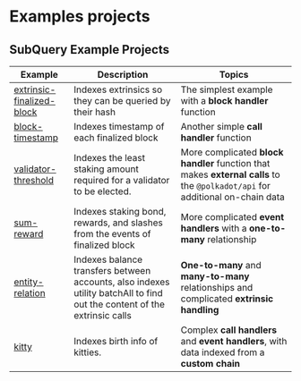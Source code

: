 # Examples projects

## SubQuery Example Projects

| Example | Description | Topics |
| --- | --- | --- |
| [extrinsic-finalized-block](https://github.com/subquery/tutorials-extrinsic-finalised-blocks) | Indexes extrinsics so they can be queried by their hash | The simplest example with a __block handler__ function |
| [block-timestamp](https://github.com/subquery/tutorials-block-timestamp) | Indexes timestamp of each finalized block | Another simple __call handler__ function |
| [validator-threshold](https://github.com/subquery/tutorials-validator-threshold) | Indexes the least staking amount required for a validator to be elected. | More complicated __block handler__ function that makes __external calls__ to the `@polkadot/api` for additional on-chain data |
| [sum-reward](https://github.com/subquery/tutorials-sum-reward) | Indexes staking bond, rewards, and slashes from the events of finalized block | More complicated __event handlers__ with a __one-to-many__ relationship |
| [entity-relation](https://github.com/subquery/tutorials-entity-relations) | Indexes balance transfers between accounts, also indexes utility batchAll to find out the content of the extrinsic calls | __One-to-many__ and __many-to-many__ relationships and complicated __extrinsic handling__ |
| [kitty](https://github.com/subquery/tutorials-kitty-chain) | Indexes birth info of kitties. | Complex __call handlers__ and __event handlers__, with data indexed from a __custom chain__ |
